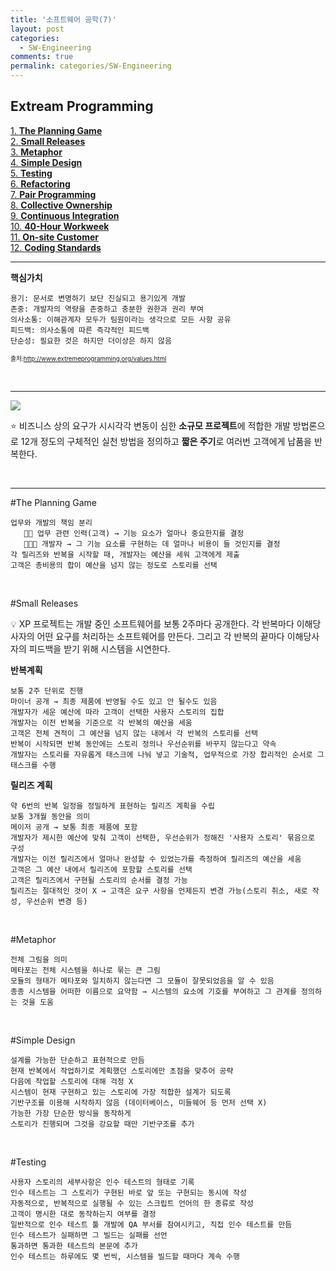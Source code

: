 ```yaml
---
title: '소프트웨어 공학(7)'
layout: post
categories:
  - SW-Engineering
comments: true
permalink: categories/SW-Engineering
---
```


## Extream Programming

[1. **The Planning Game**](the-planning-game)<br>
[2. **Small Releases**](Small-Releases)<br>
[3. **Metaphor**](Metaphor)<br>
[4. **Simple Design**](Simple-Design)<br>
[5. **Testing**](Testing)<br>
[6. **Refactoring**](Refactoring)<br>
[7. **Pair Programming**](Pair-Programming)<br>
[8. **Collective Ownership**](Collective-Ownership)<br>
[9. **Continuous Integration**](Continuous-Integration)<br>
[10. **40-Hour Workweek**](40-Hour-Workweek)<br>
[11. **On-site Customer**](On-site-Customer)<br>
[12. **Coding Standards**](Coding-Standards)<br>

<hr>

**핵심가치**

```
용기: 문서로 변명하기 보단 진실되고 용기있게 개발
존중: 개발자의 역량을 존중하고 충분한 권한과 권리 부여
의사소통: 이해관계자 모두가 팀원이라는 생각으로 모든 사항 공유
피드백: 의사소통에 따른 즉각적인 피드백
단순성: 필요한 것은 하지만 더이상은 하지 않음
```

<span style="font-size:70%">출처:http://www.extremeprogramming.org/values.html</span>

<br>
<hr>

<img src = "/Users/haeju/Desktop/had2-you.github.io/assets/img/EPP.png">

⭐️ 비즈니스 상의 요구가 시시각각 변동이 심한 **소규모 프로젝트**에 적합한 개발 방법론으로 12개 정도의 구체적인 실천 방법을 정의하고 **짧은 주기**로 여러번 고객에게 납품을 반복한다.

<br>

<hr>

#The Planning Game

```
업무와 개발의 책임 분리
   👩🏻 업무 관련 인력(고객) → 기능 요소가 얼마나 중요한지를 결정
   👩🏻‍💻 개발자 → 그 기능 요소를 구현하는 데 얼마나 비용이 들 것인지를 결정
각 릴리즈와 반복을 시작할 때, 개발자는 예산을 세워 고객에게 제출
고객은 총비용의 합이 예산을 넘지 않는 정도로 스토리를 선택
```

<br>

#Small Releases

💡 XP 프로젝트는 개발 중인 소프트웨어를 보통 2주마다 공개한다. 각 반복마다 이해당사자의 어떤 요구를 처리하는 소프트웨어를 만든다. 그리고 각 반복의 끝마다 이해당사자의 피드백을 받기 위해 시스템을 시연한다.

**반복계획**

```
보통 2주 단위로 진행
마이너 공개 → 최종 제품에 반영될 수도 있고 안 될수도 있음
개발자가 세운 예산에 따라 고객이 선택한 사용자 스토리의 집합
개발자는 이전 반복을 기준으로 각 반복의 예산을 세움
고객은 전체 견적이 그 예산을 넘지 않는 내에서 각 반복의 스토리를 선택
반복이 시작되면 반복 동안에는 스토리 정의나 우선순위를 바꾸지 않는다고 약속
개발자는 스토리를 자유롭게 태스크에 나눠 넣고 기술적, 업무적으로 가장 합리적인 순서로 그 태스크를 수행
```

**릴리즈 계획**

```
약 6번의 반복 일정을 정밀하게 표현하는 릴리즈 계획을 수립
보통 3개월 동안을 의미
메이저 공개 → 보통 최종 제품에 포함
개발자가 제시한 예산에 맞춰 고객이 선택한, 우선순위가 정해진 '사용자 스토리' 묶음으로 구성
개발자는 이전 릴리즈에서 얼마나 완성할 수 있었는가를 측정하여 릴리즈의 예산을 세움
고객은 그 예산 내에서 릴리즈에 포함할 스토리를 선택
고객은 릴리즈에서 구현될 스토리의 순서를 결정 가능
릴리즈는 절대적인 것이 X → 고객은 요구 사항을 언제든지 변경 가능(스토리 취소, 새로 작성, 우선순위 변경 등)
```

<br>

#Metaphor

```
전체 그림을 의미
메타포는 전체 시스템을 하나로 묶는 큰 그림
모듈의 형태가 메타포와 일치하지 않는다면 그 모듈이 잘못되었음을 알 수 있음
종종 시스템을 어떠한 이름으로 요약함 → 시스템의 요소에 기호를 부여하고 그 관계를 정의하는 것을 도움
```

<br>

#Simple Design

```
설계를 가능한 단순하고 표현적으로 만듬
현재 반복에서 작업하기로 계획했던 스토리에만 초점을 맞추어 공략
다음에 작업할 스토리에 대해 걱정 X
시스템이 현재 구현하고 있는 스토리에 가장 적합한 설계가 되도록
기반구조를 이용해 시작하지 않음 (데이터베이스, 미들웨어 등 먼저 선택 X)
가능한 가장 단순한 방식을 동작하게
스토리가 진행되며 그것을 강요할 때만 기반구조를 추가
```

<br>

#Testing

```
사용자 스토리의 세부사항은 인수 테스트의 형태로 기록
인수 테스트는 그 스토리가 구현된 바로 앞 또는 구현되는 동시에 작성
자동적으로, 반복적으로 실행될 수 있는 스크립트 언어의 한 종류로 작성
고객이 명시한 대로 동작하는지 여부를 결정
일반적으로 인수 테스트 툴 개발에 QA 부서를 참여시키고, 직접 인수 테스트를 만듬
인수 테스트가 실패하면 그 빌드는 실패를 선언
통과하면 통과한 테스트의 본문에 추가
인수 테스트는 하루에도 몇 번씩, 시스템을 빌드할 때마다 계속 수행
```

<br>
